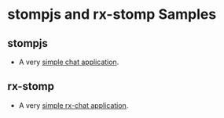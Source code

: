 # stompjs and rx-stomp Samples

## stompjs

- A very [simple chat application](stompjs/chat/chat.html).

## rx-stomp

- A very [simple rx-chat application](rx-stomp/chat/rx-chat.html).
